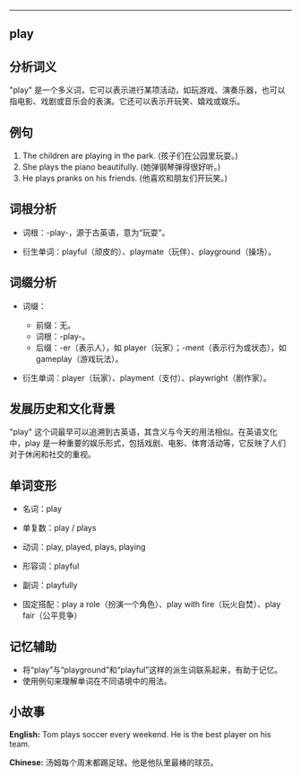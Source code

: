 
---------------
## play
## 分析词义

"play" 是一个多义词，它可以表示进行某项活动，如玩游戏、演奏乐器，也可以指电影、戏剧或音乐会的表演。它还可以表示开玩笑、嬉戏或娱乐。

## 例句

1. The children are playing in the park. (孩子们在公园里玩耍。)
2. She plays the piano beautifully. (她弹钢琴弹得很好听。)
3. He plays pranks on his friends. (他喜欢和朋友们开玩笑。)

## 词根分析

- 词根：-play-，源于古英语，意为“玩耍”。

- 衍生单词：playful（顽皮的）、playmate（玩伴）、playground（操场）。

## 词缀分析

- 词缀：
  - 前缀：无。
  - 词根：-play-。
  - 后缀：-er（表示人），如 player（玩家）；-ment（表示行为或状态），如 gameplay（游戏玩法）。

- 衍生单词：player（玩家）、playment（支付）、playwright（剧作家）。

## 发展历史和文化背景

"play" 这个词最早可以追溯到古英语，其含义与今天的用法相似。在英语文化中，play 是一种重要的娱乐形式，包括戏剧、电影、体育活动等，它反映了人们对于休闲和社交的重视。

## 单词变形

- 名词：play
- 单复数：play / plays
- 动词：play, played, plays, playing
- 形容词：playful
- 副词：playfully

- 固定搭配：play a role（扮演一个角色）、play with fire（玩火自焚）、play fair（公平竞争）

## 记忆辅助

- 将“play”与“playground”和“playful”这样的派生词联系起来，有助于记忆。
- 使用例句来理解单词在不同语境中的用法。

## 小故事

**English:**
Tom plays soccer every weekend. He is the best player on his team.

**Chinese:**
汤姆每个周末都踢足球。他是他队里最棒的球员。

